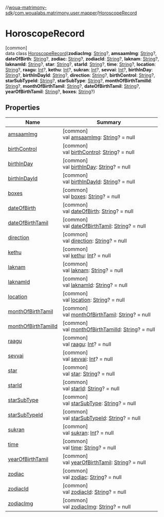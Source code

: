 //[woua-matrimony-sdk](../../../index.md)/[com.woualabs.matrimony.user.mapper](../index.md)/[HoroscopeRecord](index.md)

# HoroscopeRecord

[common]\
data class [HoroscopeRecord](index.md)(**zodiacImg**: [String](https://kotlinlang.org/api/latest/jvm/stdlib/kotlin/-string/index.html)?, **amsaamImg**: [String](https://kotlinlang.org/api/latest/jvm/stdlib/kotlin/-string/index.html)?, **dateOfBirth**: [String](https://kotlinlang.org/api/latest/jvm/stdlib/kotlin/-string/index.html)?, **zodiac**: [String](https://kotlinlang.org/api/latest/jvm/stdlib/kotlin/-string/index.html)?, **zodiacId**: [String](https://kotlinlang.org/api/latest/jvm/stdlib/kotlin/-string/index.html)?, **laknam**: [String](https://kotlinlang.org/api/latest/jvm/stdlib/kotlin/-string/index.html)?, **laknamId**: [String](https://kotlinlang.org/api/latest/jvm/stdlib/kotlin/-string/index.html)?, **star**: [String](https://kotlinlang.org/api/latest/jvm/stdlib/kotlin/-string/index.html)?, **starId**: [String](https://kotlinlang.org/api/latest/jvm/stdlib/kotlin/-string/index.html)?, **time**: [String](https://kotlinlang.org/api/latest/jvm/stdlib/kotlin/-string/index.html)?, **location**: [String](https://kotlinlang.org/api/latest/jvm/stdlib/kotlin/-string/index.html)?, **raagu**: [Int](https://kotlinlang.org/api/latest/jvm/stdlib/kotlin/-int/index.html)?, **kethu**: [Int](https://kotlinlang.org/api/latest/jvm/stdlib/kotlin/-int/index.html)?, **sukran**: [Int](https://kotlinlang.org/api/latest/jvm/stdlib/kotlin/-int/index.html)?, **sevvai**: [Int](https://kotlinlang.org/api/latest/jvm/stdlib/kotlin/-int/index.html)?, **birthInDay**: [String](https://kotlinlang.org/api/latest/jvm/stdlib/kotlin/-string/index.html)?, **birthInDayId**: [String](https://kotlinlang.org/api/latest/jvm/stdlib/kotlin/-string/index.html)?, **direction**: [String](https://kotlinlang.org/api/latest/jvm/stdlib/kotlin/-string/index.html)?, **birthControl**: [String](https://kotlinlang.org/api/latest/jvm/stdlib/kotlin/-string/index.html)?, **starSubTypeId**: [String](https://kotlinlang.org/api/latest/jvm/stdlib/kotlin/-string/index.html)?, **starSubType**: [String](https://kotlinlang.org/api/latest/jvm/stdlib/kotlin/-string/index.html)?, **monthOfBirthTamilId**: [String](https://kotlinlang.org/api/latest/jvm/stdlib/kotlin/-string/index.html)?, **monthOfBirthTamil**: [String](https://kotlinlang.org/api/latest/jvm/stdlib/kotlin/-string/index.html)?, **dateOfBirthTamil**: [String](https://kotlinlang.org/api/latest/jvm/stdlib/kotlin/-string/index.html)?, **yearOfBirthTamil**: [String](https://kotlinlang.org/api/latest/jvm/stdlib/kotlin/-string/index.html)?, **boxes**: [String](https://kotlinlang.org/api/latest/jvm/stdlib/kotlin/-string/index.html)?)

## Properties

| Name | Summary |
|---|---|
| [amsaamImg](amsaam-img.md) | [common]<br>val [amsaamImg](amsaam-img.md): [String](https://kotlinlang.org/api/latest/jvm/stdlib/kotlin/-string/index.html)? = null |
| [birthControl](birth-control.md) | [common]<br>val [birthControl](birth-control.md): [String](https://kotlinlang.org/api/latest/jvm/stdlib/kotlin/-string/index.html)? = null |
| [birthInDay](birth-in-day.md) | [common]<br>val [birthInDay](birth-in-day.md): [String](https://kotlinlang.org/api/latest/jvm/stdlib/kotlin/-string/index.html)? = null |
| [birthInDayId](birth-in-day-id.md) | [common]<br>val [birthInDayId](birth-in-day-id.md): [String](https://kotlinlang.org/api/latest/jvm/stdlib/kotlin/-string/index.html)? = null |
| [boxes](boxes.md) | [common]<br>val [boxes](boxes.md): [String](https://kotlinlang.org/api/latest/jvm/stdlib/kotlin/-string/index.html)? = null |
| [dateOfBirth](date-of-birth.md) | [common]<br>val [dateOfBirth](date-of-birth.md): [String](https://kotlinlang.org/api/latest/jvm/stdlib/kotlin/-string/index.html)? = null |
| [dateOfBirthTamil](date-of-birth-tamil.md) | [common]<br>val [dateOfBirthTamil](date-of-birth-tamil.md): [String](https://kotlinlang.org/api/latest/jvm/stdlib/kotlin/-string/index.html)? = null |
| [direction](direction.md) | [common]<br>val [direction](direction.md): [String](https://kotlinlang.org/api/latest/jvm/stdlib/kotlin/-string/index.html)? = null |
| [kethu](kethu.md) | [common]<br>val [kethu](kethu.md): [Int](https://kotlinlang.org/api/latest/jvm/stdlib/kotlin/-int/index.html)? = null |
| [laknam](laknam.md) | [common]<br>val [laknam](laknam.md): [String](https://kotlinlang.org/api/latest/jvm/stdlib/kotlin/-string/index.html)? = null |
| [laknamId](laknam-id.md) | [common]<br>val [laknamId](laknam-id.md): [String](https://kotlinlang.org/api/latest/jvm/stdlib/kotlin/-string/index.html)? = null |
| [location](location.md) | [common]<br>val [location](location.md): [String](https://kotlinlang.org/api/latest/jvm/stdlib/kotlin/-string/index.html)? = null |
| [monthOfBirthTamil](month-of-birth-tamil.md) | [common]<br>val [monthOfBirthTamil](month-of-birth-tamil.md): [String](https://kotlinlang.org/api/latest/jvm/stdlib/kotlin/-string/index.html)? = null |
| [monthOfBirthTamilId](month-of-birth-tamil-id.md) | [common]<br>val [monthOfBirthTamilId](month-of-birth-tamil-id.md): [String](https://kotlinlang.org/api/latest/jvm/stdlib/kotlin/-string/index.html)? = null |
| [raagu](raagu.md) | [common]<br>val [raagu](raagu.md): [Int](https://kotlinlang.org/api/latest/jvm/stdlib/kotlin/-int/index.html)? = null |
| [sevvai](sevvai.md) | [common]<br>val [sevvai](sevvai.md): [Int](https://kotlinlang.org/api/latest/jvm/stdlib/kotlin/-int/index.html)? = null |
| [star](star.md) | [common]<br>val [star](star.md): [String](https://kotlinlang.org/api/latest/jvm/stdlib/kotlin/-string/index.html)? = null |
| [starId](star-id.md) | [common]<br>val [starId](star-id.md): [String](https://kotlinlang.org/api/latest/jvm/stdlib/kotlin/-string/index.html)? = null |
| [starSubType](star-sub-type.md) | [common]<br>val [starSubType](star-sub-type.md): [String](https://kotlinlang.org/api/latest/jvm/stdlib/kotlin/-string/index.html)? = null |
| [starSubTypeId](star-sub-type-id.md) | [common]<br>val [starSubTypeId](star-sub-type-id.md): [String](https://kotlinlang.org/api/latest/jvm/stdlib/kotlin/-string/index.html)? = null |
| [sukran](sukran.md) | [common]<br>val [sukran](sukran.md): [Int](https://kotlinlang.org/api/latest/jvm/stdlib/kotlin/-int/index.html)? = null |
| [time](time.md) | [common]<br>val [time](time.md): [String](https://kotlinlang.org/api/latest/jvm/stdlib/kotlin/-string/index.html)? = null |
| [yearOfBirthTamil](year-of-birth-tamil.md) | [common]<br>val [yearOfBirthTamil](year-of-birth-tamil.md): [String](https://kotlinlang.org/api/latest/jvm/stdlib/kotlin/-string/index.html)? = null |
| [zodiac](zodiac.md) | [common]<br>val [zodiac](zodiac.md): [String](https://kotlinlang.org/api/latest/jvm/stdlib/kotlin/-string/index.html)? = null |
| [zodiacId](zodiac-id.md) | [common]<br>val [zodiacId](zodiac-id.md): [String](https://kotlinlang.org/api/latest/jvm/stdlib/kotlin/-string/index.html)? = null |
| [zodiacImg](zodiac-img.md) | [common]<br>val [zodiacImg](zodiac-img.md): [String](https://kotlinlang.org/api/latest/jvm/stdlib/kotlin/-string/index.html)? = null |
